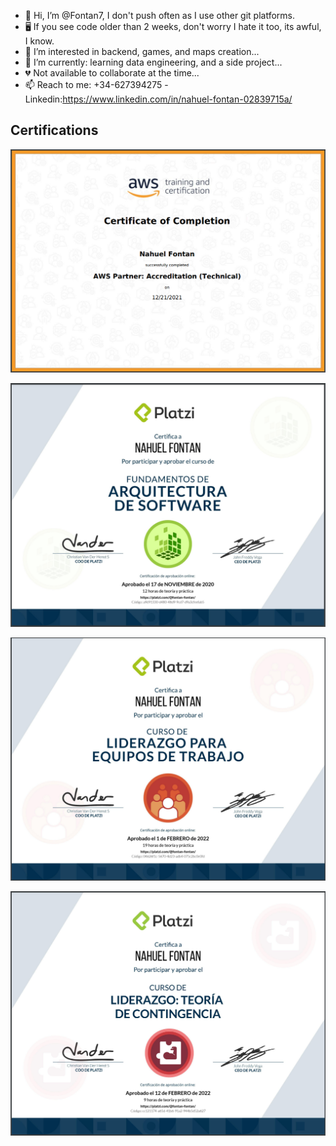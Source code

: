 - 👋 Hi, I’m @Fontan7, I don't push often as I use other git platforms.
- 🖥️ If you see code older than 2 weeks, don't worry I hate it too, its awful, I know.
- 👀 I’m interested in backend, games, and maps creation...
- 🌱 I’m currently: learning data engineering, and a side project...
- 💔 Not available to collaborate at the time...
- 📫 Reach to me: +34-627394275 -Linkedin:https://www.linkedin.com/in/nahuel-fontan-02839715a/

<!---
Fontan7/Fontan7 is a ✨ special ✨ repository because its `README.md` (this file) appears on your GitHub profile.
You can click the Preview link to take a look at your changes.
--->

## Certifications
![aws](image-1.png)

![software-arch](image-3.png)

![team-leadership](image.png)

![leadership-contingency](image-2.png)